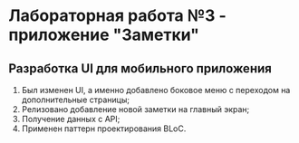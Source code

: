 # Лабораторная работа №3 - приложение "Заметки"

## Разработка UI для мобильного приложения
1. Был изменен UI, а именно добавлено боковое меню с переходом на дополнительные страницы;
2. Релизовано добавление новой заметки на главный экран;
3. Получение данных с API;
4. Применен паттерн проектирования BLoC.

